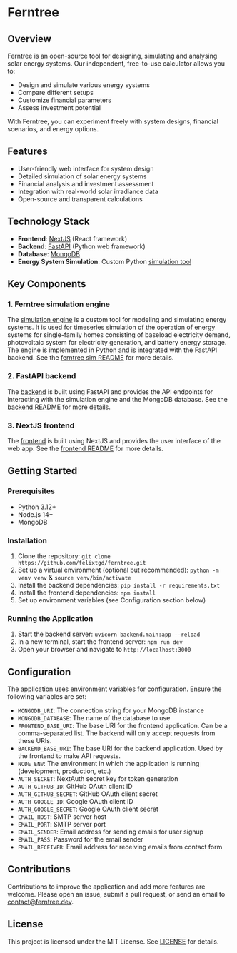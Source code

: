 # Ferntree

## Overview

Ferntree is an open-source tool for designing, simulating and analysing solar energy systems. Our independent, free-to-use calculator allows you to:

- Design and simulate various energy systems
- Compare different setups
- Customize financial parameters
- Assess investment potential

With Ferntree, you can experiment freely with system designs, financial scenarios, and energy options.

## Features

- User-friendly web interface for system design
- Detailed simulation of solar energy systems
- Financial analysis and investment assessment
- Integration with real-world solar irradiance data
- Open-source and transparent calculations

## Technology Stack

- **Frontend**: [NextJS](https://nextjs.org/docs) (React framework)
- **Backend**: [FastAPI](https://fastapi.tiangolo.com) (Python web framework)
- **Database**: [MongoDB](https://www.mongodb.com)
- **Energy System Simulation**: Custom Python [simulation tool](./sim/ferntree/)

## Key Components

### 1. Ferntree simulation engine

The [simulation engine](./sim/ferntree/) is a custom tool for modeling and simulating energy systems. It is used for timeseries simulation of the operation of energy systems for single-family homes consisting of baseload electricity demand, photovoltaic system for electricity generation, and battery energy storage. The engine is implemented in Python and is integrated with the FastAPI backend. See the [ferntree sim README](./sim/ferntree/README.md) for more details.

### 2. FastAPI backend

The [backend](./backend/) is built using FastAPI and provides the API endpoints for interacting with the simulation engine and the MongoDB database. See the [backend README](./backend/README.md) for more details.

### 3. NextJS frontend

The [frontend](./app/) is built using NextJS and provides the user interface of the web app. See the [frontend README](./app/README.md) for more details.

## Getting Started

### Prerequisites

- Python 3.12+
- Node.js 14+
- MongoDB

### Installation

1. Clone the repository: `git clone https://github.com/felixtgd/ferntree.git`
2. Set up a virtual environment (optional but recommended): `python -m venv venv` & `source venv/bin/activate`
3. Install the backend dependencies: `pip install -r requirements.txt`
4. Install the frontend dependencies: `npm install`
5. Set up environment variables (see Configuration section below)

### Running the Application

1. Start the backend server: `uvicorn backend.main:app --reload`
2. In a new terminal, start the frontend server: `npm run dev`
3. Open your browser and navigate to `http://localhost:3000`

## Configuration

The application uses environment variables for configuration. Ensure the following variables are set:
- `MONGODB_URI`: The connection string for your MongoDB instance
- `MONGODB_DATABASE`: The name of the database to use
- `FRONTEND_BASE_URI`: The base URI for the frontend application. Can be a comma-separated list. The backend will only accept requests from these URIs.
- `BACKEND_BASE_URI`: The base URI for the backend application. Used by the frontend to make API requests.
- `NODE_ENV`: The environment in which the application is running (development, production, etc.)
- `AUTH_SECRET`: NextAuth secret key for token generation
- `AUTH_GITHUB_ID`: GitHub OAuth client ID
- `AUTH_GITHUB_SECRET`: GitHub OAuth client secret
- `AUTH_GOOGLE_ID`: Google OAuth client ID
- `AUTH_GOOGLE_SECRET`: Google OAuth client secret
- `EMAIL_HOST`: SMTP server host
- `EMAIL_PORT`: SMTP server port
- `EMAIL_SENDER`: Email address for sending emails for user signup
- `EMAIL_PASS`: Password for the email sender
- `EMAIL_RECEIVER`: Email address for receiving emails from contact form


## Contributions

Contributions to improve the application and add more features are welcome. Please open an issue, submit a pull request, or send an email to contact@ferntree.dev.

## License

This project is licensed under the MIT License. See [LICENSE](./LICENSE) for details.
